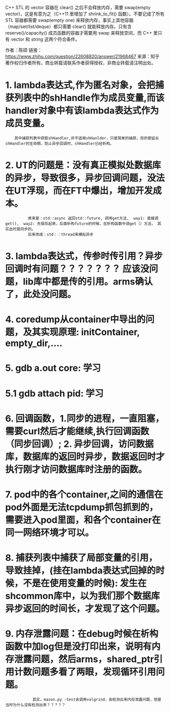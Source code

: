 <!--
 * @Author: your name
 * @Date: 2020-11-27 07:58:35
 * @LastEditTime: 2020-12-01 19:53:13
 * @LastEditors: Please set LastEditors
 * @Description: In User Settings Edit
 * @FilePath: /note/c++.md
-->
C++ STL 的 vector 容器在 clear() 之后不会释放内存，需要 swap(empty vector)，这是有意为之（C++11 里增加了 shrink_to_fit() 函数）。不要记成了所有 STL 容器都需要 swap(empty one) 来释放内存，事实上其他容器（map/set/list/deque）都只需要 clear() 就能释放内存。只有含 reserve()/capacity() 成员函数的容器才需要用 swap 来释放空间，而 C++ 里只有 vector 和 string 这两个符合条件。

作者：陈硕
链接：https://www.zhihu.com/question/22608820/answer/21968467
来源：知乎
著作权归作者所有。商业转载请联系作者获得授权，非商业转载请注明出处。

# 1. lambda表达式,作为匿名对象，会把捕获列表中的shHandle作为成员变量,而该handler对象中有该lambda表达式作为成员变量。
        其中捕获列表中获取shHandler,并不适用shHanlder，只是简单的捕获，目的使延长shHandler的生命期，防止异步回调时，shHandler已经析构。
# 2. UT的问题是：没有真正模拟处数据库的异步，导致很多，异步回调问题，没法在UT浮现，而在FT中爆出，增加开发成本。
              原来是：std::async 返回std::future, 调用get方法,  way1: 直接调get(),  way2: 先保存起来，后面析构future的时候，在析构函数中调get（）方法， 其实此时是同步的。
              后来改成：std：：thread来模拟异步
# 3. lambda表达式，传参时传引用？异步回调时有问题？？？？？？？ 应该没问题，lib库中都是传的引用。arms确认了，此处没问题。
# 4.  coredump从container中导出的问题，及其实现原理: initContainer, empty_dir,....
# 5. gdb a.out core: 学习
# 5.1 gdb attach pid: 学习
# 6. 回调函数，1.同步的进程，一直阻塞，需要curl然后才能继续,执行回调函数（同步回调）; 2. 异步回调，访问数据库，数据库的返回时异步，数据返回时才执行刚才访问数据库时注册的函数。
# 7. pod中的各个container,之间的通信在pod外面是无法tcpdump抓包抓到的，需要进入pod里面，和各个container在同一网络环境才可以。
# 8. 捕获列表中捕获了局部变量的引用，导致挂掉，(挂在lambda表达式回掉的时候，不是在使用变量的时候): 发生在shcommon库中，以为我们那个数据库异步返回的时间长，才发现了这个问题。
# 9. 内存泄露问题：在debug时候在析构函数中加log但是没打印出来，说明有内存泄露问题，然后arms，shared_ptr引用计数问题多看了两眼，发现循环引用问题。
                其实，mason.py -test会调用valgrind，会检测出来内存泄露问题，但是当时为什么没有检测出来？？？？？